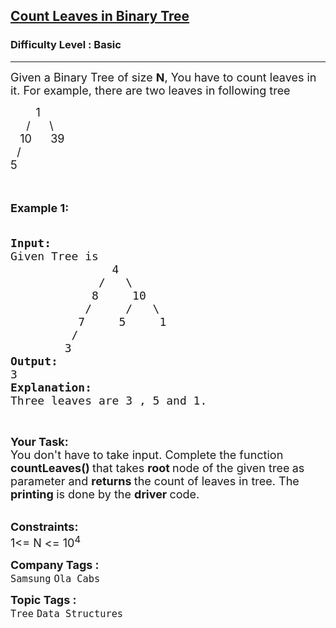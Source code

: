 <h2><a href="https://www.geeksforgeeks.org/problems/count-leaves-in-binary-tree/1?itm_source=geeksforgeeks&itm_medium=article&itm_campaign=bottom_sticky_on_article">Count Leaves in Binary Tree</a></h2><h3>Difficulty Level : Basic</h3><hr><div class="problems_problem_content__Xm_eO"><p><span style="font-size:18px">Given a Binary Tree of size <strong>N</strong>, You have to count leaves in it. For example, there are two leaves in following&nbsp;tree</span></p>

<p><span style="font-size:18px">&nbsp; &nbsp; &nbsp; &nbsp; 1<br>
&nbsp; &nbsp;&nbsp; /&nbsp;&nbsp;&nbsp;&nbsp;&nbsp; \<br>
&nbsp;&nbsp; 10&nbsp;&nbsp;&nbsp;&nbsp;&nbsp; 39<br>
&nbsp; /<br>
5</span><br>
<br>
&nbsp;</p>

<p><span style="font-size:18px"><strong>Example 1:</strong></span></p>

<pre><span style="font-size:18px"><strong>
Input:</strong>
Given Tree is 
               4
             /   \
            8     10
           /     /   \
          7     5     1
         /
        3 
<strong>Output:</strong>
3
<strong>Explanation:</strong> 
Three leaves are 3 , 5 and 1.</span></pre>

<p>&nbsp;</p>

<p><span style="font-size:18px"><strong>Your Task:</strong><br>
You don't have to take input. Complete the function <strong>countLeaves()&nbsp;</strong>that takes <strong>root&nbsp;</strong>node of the given tree<strong>&nbsp;</strong>as parameter and <strong>returns </strong>the count of leaves in tree.&nbsp;The <strong>printing </strong>is done by the <strong>driver </strong>code.</span><br>
&nbsp;</p>

<p><span style="font-size:18px"><strong>Constraints:</strong><br>
1&lt;= N &lt;= 10<sup>4</sup></span></p>
</div><p><span style=font-size:18px><strong>Company Tags : </strong><br><code>Samsung</code>&nbsp;<code>Ola Cabs</code>&nbsp;<br><p><span style=font-size:18px><strong>Topic Tags : </strong><br><code>Tree</code>&nbsp;<code>Data Structures</code>&nbsp;